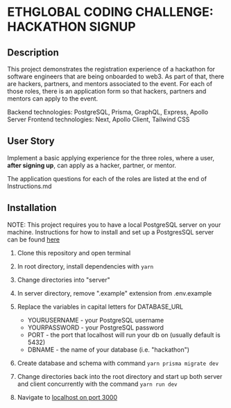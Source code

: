 # ETHGLOBAL CODING CHALLENGE: HACKATHON SIGNUP

## Description

This project demonstrates the registration experience of a hackathon for software engineers that are being onboarded to web3. As part of that, there are hackers, partners, and mentors associated to the event. For each of those roles, there is an application form so that hackers, partners and mentors can apply to the event.

Backend technologies: PostgreSQL, Prisma, GraphQL, Express, Apollo Server
Frontend technologies: Next, Apollo Client, Tailwind CSS

## User Story

Implement a basic applying experience for the three roles, where a user, **after signing up**, can apply as a hacker, partner, or mentor.

The application questions for each of the roles are listed at the end of Instructions.md

## Installation

NOTE: This project requires you to have a local PostgreSQL server on your machine. Instructions for how to install and set up a PostgresSQL server can be found [here](https://commandprompt.com/education/how-to-download-and-install-postgresql/)

1. Clone this repository and open terminal
2. In root directory, install dependencies with `yarn`
3. Change directories into "server"
4. In server directory, remove ".example" extension from .env.example
5. Replace the variables in capital letters for DATABASE_URL

   - YOURUSERNAME - your PostgreSQL username
   - YOURPASSWORD - your PostgreSQL password
   - PORT - the port that localhost will run your db on (usually default is 5432)
   - DBNAME - the name of your database (i.e. "hackathon")

6. Create database and schema with command `yarn prisma migrate dev`
7. Change directories back into the root directory and start up both server and client concurrently with the command `yarn run dev`
8. Navigate to [localhost on port 3000](http://localhost:3000/)
